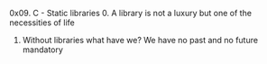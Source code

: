 0x09. C - Static libraries
0. A library is not a luxury but one of the necessities of life
1. Without libraries what have we? We have no past and no future
mandatory
